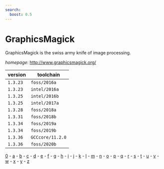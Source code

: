 ```yaml
---
search:
  boost: 0.5
---
```

# GraphicsMagick

GraphicsMagick is the swiss army knife of image processing.

*homepage*: <http://www.graphicsmagick.org/>

version | toolchain
--------|----------
``1.3.23`` | ``foss/2016a``
``1.3.23`` | ``intel/2016a``
``1.3.25`` | ``intel/2016b``
``1.3.25`` | ``intel/2017a``
``1.3.28`` | ``foss/2018a``
``1.3.31`` | ``foss/2018b``
``1.3.34`` | ``foss/2019a``
``1.3.34`` | ``foss/2019b``
``1.3.36`` | ``GCCcore/11.2.0``
``1.3.36`` | ``foss/2020b``

[0](../0/index.md) - [a](../a/index.md) - [b](../b/index.md) - [c](../c/index.md) - [d](../d/index.md) - [e](../e/index.md) - [f](../f/index.md) - [g](../g/index.md) - [h](../h/index.md) - [i](../i/index.md) - [j](../j/index.md) - [k](../k/index.md) - [l](../l/index.md) - [m](../m/index.md) - [n](../n/index.md) - [o](../o/index.md) - [p](../p/index.md) - [q](../q/index.md) - [r](../r/index.md) - [s](../s/index.md) - [t](../t/index.md) - [u](../u/index.md) - [v](../v/index.md) - [w](../w/index.md) - [x](../x/index.md) - [y](../y/index.md) - [z](../z/index.md)

